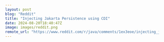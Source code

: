 ```yaml
---
layout: post
blog: "Reddit"
title: "Injecting Jakarta Persistence using CDI"
date: 2024-08-20T18:40:47Z
image: images/reddit.png
remote_url: "https://www.reddit.com/r/java/comments/1ex3eoe/injecting_jakarta_persistence_using_cdi/"
---
```

